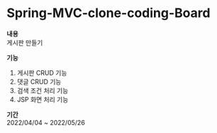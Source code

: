# Spring-MVC-clone-coding-Board

**내용**   
게시판 만들기

**기능**
1. 게시판 CRUD 기능    
2. 댓글 CRUD 기능  
3. 검색 조건 처리 기능  
4. JSP 화면 처리 기능   

**기간**  
2022/04/04 ~ 2022/05/26

